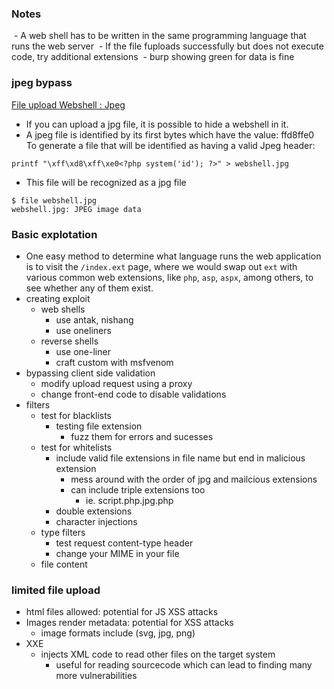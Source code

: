 ### Notes
 - A web shell has to be written in the same programming language that runs the web server
 - If the file fuploads successfully but does not execute code, try additional extensions
 - burp showing green for data is fine

### jpeg bypass 
[File upload Webshell : Jpeg](https://yolospacehacker.com/hackersguide/toolbox.php?id=imgwebshell)
- If you can upload a jpg file, it is possible to hide a webshell in it.  
- A jpeg file is identified by its first bytes which have the value: ffd8ffe0  
To generate a file that will be identified as having a valid Jpeg header:
```
printf "\xff\xd8\xff\xe0<?php system('id'); ?>" > webshell.jpg
```
- This file will be recognized as a jpg file
```
$ file webshell.jpg 
webshell.jpg: JPEG image data
```

### Basic explotation
- One easy method to determine what language runs the web application is to visit the `/index.ext` page, where we would swap out `ext` with various common web extensions, like `php`, `asp`, `aspx`, among others, to see whether any of them exist.
- creating exploit
	- web shells
		- use antak, nishang
		- use oneliners
	- reverse shells
		- use one-liner
		- craft custom with msfvenom
- bypassing client side validation
	- modify upload request using a proxy
	- change front-end code to disable validations
- filters
	- test for blacklists
		- testing file extension
			- fuzz them for errors and sucesses
	- test for whitelists
		- include valid file extensions in file name but end in malicious extension
			- mess around with the order of jpg and mailcious extensions
			- can include triple extensions too
				- ie. script.php.jpg.php
		- double extensions
		- character injections
	- type filters
		- test request content-type header
		- change your MIME in your file
	- file content

### limited file upload

- html files allowed: potential for JS XSS attacks
- Images render metadata: potential for XSS attacks
	- image formats include (svg, jpg, png)
- XXE
	- injects XML code to read other files on the target system
		- useful for reading sourcecode which can lead to finding many more vulnerabilities

